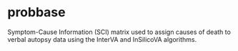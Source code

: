 # probbase
Symptom-Cause Information (SCI) matrix used to assign causes of death to verbal autopsy data using the InterVA and InSilicoVA algorithms.
